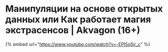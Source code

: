 # Манипуляции на основе открытых данных или Как работает магия экстрасенсов | Akvagon (16+)

{% embed url="https://www.youtube.com/watch?v=-EPI5o5jr_c" %}

